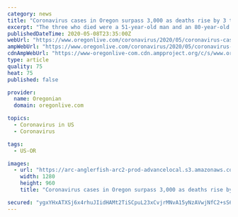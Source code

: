 ```yaml
---
category: news
title: "Coronavirus cases in Oregon surpass 3,000 as deaths rise by 3 to 124"
excerpt: "The three who died were a 51-year-old man and an 80-year-old woman from Marion County and a 71-year-old Multnomah County woman."
publishedDateTime: 2020-05-08T23:35:00Z
webUrl: "https://www.oregonlive.com/coronavirus/2020/05/coronavirus-cases-in-oregon-surpass-3000-as-deaths-rise-by-3-to-124.html"
ampWebUrl: "https://www.oregonlive.com/coronavirus/2020/05/coronavirus-cases-in-oregon-surpass-3000-as-deaths-rise-by-3-to-124.html?outputType=amp"
cdnAmpWebUrl: "https://www-oregonlive-com.cdn.ampproject.org/c/s/www.oregonlive.com/coronavirus/2020/05/coronavirus-cases-in-oregon-surpass-3000-as-deaths-rise-by-3-to-124.html?outputType=amp"
type: article
quality: 75
heat: 75
published: false

provider:
  name: Oregonian
  domain: oregonlive.com

topics:
  - Coronavirus in US
  - Coronavirus

tags:
  - US-OR

images:
  - url: "https://arc-anglerfish-arc2-prod-advancelocal.s3.amazonaws.com/public/SKBBV4ATCNCHBE3R4D2NP3JTSE.jpg"
    width: 1280
    height: 960
    title: "Coronavirus cases in Oregon surpass 3,000 as deaths rise by 3 to 124"

secured: "ygxYHxATXSj6x4rhuJIidHAMt2TiSCpuL23xCvjrMNvA15yNzAVwjNfC2+sS6ZM2fbRouxFfxigd6bdsUdHYbtA4G5zaFLx0Bq8+GW1UoBuMJtkanJN3KvahrdSAXh3Uc6WKkhw7ptniMEJRbruT/NW0YVUCQh/qARbCJq5WZn30ocv40gWFUVMQcUB0Cg1UoxhepOfNyYYpQxgANmKH6Yj+N5y0AvrAxGbUyQjP6/6Q9j/8zotJXlbXKnqWXp7MH0VJLNbT8J0ip10gO8/NbWtMBwkW+J0EXa0ukw0jIdGdH0E0UFXKXaHZ0mqpVnt1;Rc+Hda8Y8oxb2+EPNF28+A=="
---
```


